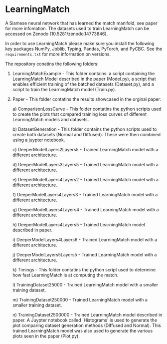 # LearningMatch
A Siamese neural network that has learned the match manifold, see paper for more infomation. The datasets used to train LearningMatch can be accessed on Zenodo (10.5281/zenodo.14773846).

In order to use LearningMatch please make sure you install the following key packages NumPy, Joblib, Typing, Pandas, PyTorch, and PyCBC. See the `requirements.txt` for more information on versions. 

The repository conatins the following folders:

1) LearningMatchExample - This folder contains: a script containing the LearningMatch Model described in the paper (Model.py), a script that enables efficient training of the batched datasets (Dataset.py), and a script to train the LearningMatch model (Train.py).

2) Paper - This folder contatins the results showcased in the orginal paper:

    a) ComparisonLossCurve - This folder contatins the python scripts used to create the plots that compared training loss curves of different LearningMatch models and datasets. 

    b) DatasetGeneration - This folder contains the python scripts used to create both datasets (Normal and Diffused). These were then combined using a juypter notebook. 

    c) DeeperModelLayers2Layers5 - Trained LearningMatch model with a different architecture.

    d) DeeperModelLayers3Layers5 - Trained LearningMatch model with a different architecture.

    e) DeeperModelLayers4Layers2 - Trained LearningMatch model with a different architecture.

    f) DeeperModelLayers4Layers3 - Trained LearningMatch model with a different architecture.

    g) DeeperModelLayers4Layers4 - Trained LearningMatch model with a different architecture.

    h) DeeperModelLayers4Layers5 - Trained LearningMatch model described in paper.

    i) DeeperModelLayers4Layers6 - Trained LearningMatch model with a different architecture.

    j) DeeperModelLayers5Layers5 - Trained LearningMatch model with a different architecture.

    k) Timings - This folder contatins the python script used to determine how fast LearningMatch is at computing the match. 

    l) TrainingDataset25000 - Trained LearningMatch model with a smaller training dataset.

    m) TrainingDataset250000 - Trained LearningMatch model with a smaller training dataset.

    n) TrainingDataset2500000 - Trained LearningMatch model described in paper. A Juypter notebook called `Histograms' is used to generate the plot comparing dataset generation methods (Diffused and Normal). This trained LearningMatch model was also used to generate the various plots seen in the paper (Plot.py).
 


